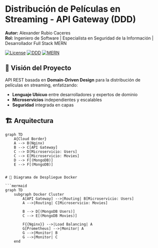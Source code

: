 # Distribución de Películas en Streaming - API Gateway (DDD)

**Autor:** Alexander Rubio Caceres  
**Rol:** Ingeniero de Software | Especialista en Seguridad de la Información | Desarrollador Full Stack MERN  

[![License](https://img.shields.io/badge/License-MIT-blue.svg)](LICENSE)
[![DDD](https://img.shields.io/badge/Architecture-Domain%20Driven%20Design-orange)](https://domainlanguage.com/ddd/)
[![MERN](https://img.shields.io/badge/Stack-MERN-9cf)](https://www.mongodb.com/mern-stack)

## 📌 Visión del Proyecto
API REST basada en **Domain-Driven Design** para la distribución de películas en streaming, enfatizando:
- **Lenguaje Ubicuo** entre desarrolladores y expertos de dominio  
- **Microservicios** independientes y escalables  
- **Seguridad** integrada en capas  

## 🏗️ Arquitectura
```mermaid
graph TD
    A{Cloud Border}
    A --> B(Nginx)
    B --> C[API Gateway]
    C --> D[Microservicio: Users]
    C --> E[Microservicio: Movies]
    D --> F[(MongoDB)]
    E --> F[(MongoDB)]


# 🐳 Diagrama de Despliegue Docker

```mermaid
graph TD
    subgraph Docker Cluster
        A[API Gateway] -->|Routing| B[Microservicio: Users]
        A -->|Routing| C[Microservicio: Movies]
        
        B --> D[(MongoDB Users)]
        C --> E[(MongoDB Movies)]
        
        F{{Nginx}} -->|Load Balancing| A
        G[Prometheus] -->|Monitor| A
        G -->|Monitor| B
        G -->|Monitor| C
    end